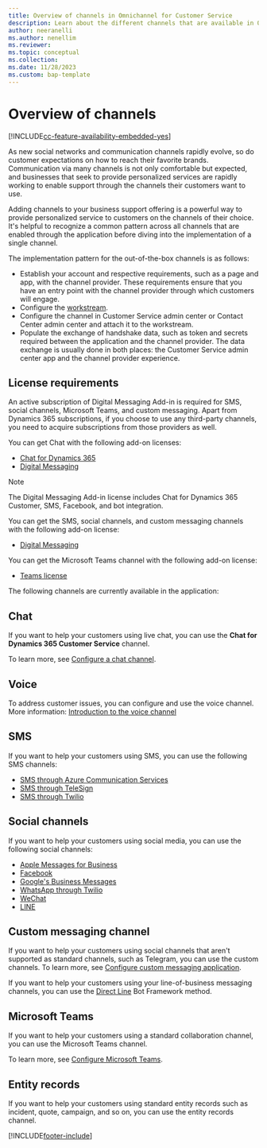 ```yaml
---
title: Overview of channels in Omnichannel for Customer Service
description: Learn about the different channels that are available in Omnichannel for Customer Service and the licenses required to use them in Dynamics 365 Customer Service.
author: neeranelli
ms.author: nenellim
ms.reviewer:
ms.topic: conceptual
ms.collection:
ms.date: 11/28/2023
ms.custom: bap-template
---
```


# Overview of channels

[!INCLUDE[cc-feature-availability-embedded-yes](../../includes/cc-feature-availability-embedded-yes.md)]


As new social networks and communication channels rapidly evolve, so do customer expectations on how to reach their favorite brands. Communication via many channels is not only comfortable but expected, and businesses that seek to provide personalized services are rapidly working to enable support through the channels their customers want to use. 

Adding channels to your business support offering is a powerful way to provide personalized service to customers on the channels of their choice. It's helpful to recognize a common pattern across all channels that are enabled through the application before diving into the implementation of a single channel.

The implementation pattern for the out-of-the-box channels is as follows:

- Establish your account and respective requirements, such as a page and app, with the channel provider. These requirements ensure that you have an entry point with the channel provider through which customers will engage.
- Configure the [workstream](../implement/cs-admin-center.md).
- Configure the channel in Customer Service admin center or Contact Center admin center and attach it to the workstream.
- Populate the exchange of handshake data, such as token and secrets required between the application and the channel provider. The data exchange is usually done in both places: the Customer Service admin center app and the channel provider experience. 

## License requirements

An active subscription of Digital Messaging Add-in is required for SMS, social channels, Microsoft Teams, and custom messaging. Apart from Dynamics 365 subscriptions, if you choose to use any third-party channels, you need to acquire subscriptions from those providers as well.

You can get Chat with the following add-on licenses:

- [Chat for Dynamics 365](https://dynamics.microsoft.com/customer-service/overview/#pricing)
- [Digital Messaging](https://dynamics.microsoft.com/customer-service/overview/#pricing)

> [!Note]
> The Digital Messaging Add-in license includes Chat for Dynamics 365 Customer, SMS, Facebook, and bot integration.

You can get the SMS, social channels, and custom messaging channels with the following add-on license:

- [Digital Messaging](https://dynamics.microsoft.com/customer-service/overview/)

You can get the Microsoft Teams channel with the following add-on license:

- [Teams license](/MicrosoftTeams/office-365-licensing)

The following channels are currently available in the application: 

## Chat

If you want to help your customers using live chat, you can use the **Chat for Dynamics 365 Customer Service** channel.

To learn more, see [Configure a chat channel](../administer/set-up-chat-widget.md).

## Voice

To address customer issues, you can configure and use the voice channel. More information: [Introduction to the voice channel](../administer/voice-channel.md)

## SMS

If you want to help your customers using SMS, you can use the following SMS channels:

- [SMS through Azure Communication Services](../administer/configure-sms-channel-acs.md)
- [SMS through TeleSign](../administer/configure-sms-channel.md)
- [SMS through Twilio](../administer/Configure-sms-channel-twilio.md)

## Social channels

If you want to help your customers using social media, you can use the following social channels:

- [Apple Messages for Business](../administer/configure-apple-messages-for-business-channel.md)
- [Facebook](../administer/configure-facebook-channel.md)
- [Google's Business Messages](../administer/configure-google-business-messages-channel.md)
- [WhatsApp through Twilio](../administer/configure-whatsapp-channel.md)
- [WeChat](../administer/configure-wechat-channel.md)
- [LINE](../administer/configure-line-channel.md)

## Custom messaging channel

If you want to help your customers using social channels that aren't supported as standard channels, such as Telegram, you can use the custom channels. To learn more, see [Configure custom messaging application](../administer/configure-custom-channel.md).

If you want to help your customers using your line-of-business messaging channels, you can use the [Direct Line](../develop/bring-your-own-channel.md) Bot Framework method.

## Microsoft Teams

If you want to help your customers using a standard collaboration channel, you can use the Microsoft Teams channel.

To learn more, see [Configure Microsoft Teams](../administer/configure-microsoft-teams.md).

## Entity records

If you want to help your customers using standard entity records such as incident, quote, campaign, and so on, you can use the entity records channel.


[!INCLUDE[footer-include](../../includes/footer-banner.md)]
